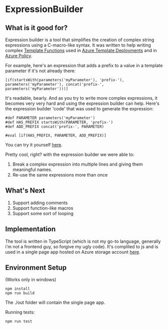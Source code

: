 # ExpressionBuilder

## What is it good for?
Expression builder is a tool that simplifies the creation of complex string expressions using a C-macro-like syntax.
It was written to help writing complex [Template Functions](https://docs.microsoft.com/en-us/azure/azure-resource-manager/templates/template-functions) used in [Azure Template Deployments](https://docs.microsoft.com/en-us/azure/azure-resource-manager/templates/) and in [Azure Policy](https://docs.microsoft.com/en-us/azure/governance/policy/concepts/definition-structure#policy-functions).

For example, here's an expression that adds a prefix to a value in a template parameter if it's not already there:
```
[if(startsWith(parameters('myParameter'), 'prefix-'), parameters('myParameter'), concat('prefix-', parameters('myParameter')))]
```
It's readable, bearly. And as you try to write more complex expressions, it becomes very very hard and using the expression builder can help. Here's the expression builder 'code' that was used to generate the expression:
```
#def PARAMETER parameters('myParameter')
#def HAS_PREFIX startsWith(PARAMETER, 'prefix-')
#def ADD_PREFIX concat('prefix-', PARAMETER)

#eval [if(HAS_PREFIX, PARAMETER, ADD_PREFIX)]
```

You can try it yourself [here](https://armexpressions.z13.web.core.windows.net/?expression=%23def%20PARAMETER%20parameters('myParameter')%0A%23def%20HAS_PREFIX%20startsWith(PARAMETER%2C%20'prefix-')%0A%23def%20ADD_PREFIX%20concat('prefix-'%2C%20PARAMETER)%0A%0A%23eval%20%5Bif(HAS_PREFIX%2C%20PARAMETER%2C%20ADD_PREFIX)%5D).

Pretty cool, right? with the expression builder we were able to:
1. Break a complex expression into multiple lines and giving them meaningful names.
2. Re-use the same expressions more than once

## What's Next
1. Support adding comments
2. Support function-like macros
3. Support some sort of looping

## Implementation
The tool is written in TypeScript (which is not my go-to language, generally i'm not a frontend guy, so forgive my ugly code). It's compliled to js and is used in a single page app hosted on Azure storage account [here](https://armexpressions.z13.web.core.windows.net/).

## Environment Setup
(Works only in windows)
```
npm install   
npm run build
```
The ./out folder will contain the single page app.

Running tests:
```
npm run test
```
